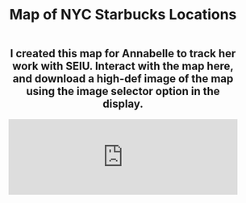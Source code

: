 <style>
  body {
    margin: 0;
    padding: 0;
  }

  .container {
    display: flex;
    flex-direction: column;
    align-items: center;
    padding: 0 20px;
    width: 100%;
    box-sizing: border-box; /* Ensures padding doesn't add to total width */
  }

  .map-container {
    display: flex;
    justify-content: center;
    width: calc(100% - 10px); /* Use percentages for responsive width, with 5px margin on either side */
    margin: 0 5px;
  }

  .map-container iframe {
    width: 100%; /* iframe takes up the full width of the .map-container */
    height: 100%; /* To maintain aspect ratio, you can set height to auto, or set to a certain vh value based on your design */
    border: 0;
  }

  @media only screen and (max-width: 600px) {
    /* For screens smaller than 600px, you might want to set different styles. This is just an example */
    .container {
      padding: 0;
    }

    .map-container {
      margin: 0; /* maybe remove margins on smaller screens */
    }
  }
</style>

<div class="container">
  <h1 align="center">Map of NYC Starbucks Locations</h1>
  <h2 align="center">I created this map for Annabelle to track her work with SEIU. Interact with the map here, and download a high-def image of the map using the image selector option in the display.</h2>

  <div class="map-container">
    <iframe src="https://arcgis.com/apps/instant/basic/index.html?appid=0601617b03794f3289d97be15fad9d89&locale=en-us" frameborder="0" allowfullscreen>iFrames are not supported on this page.</iframe>
  </div>
</div>

